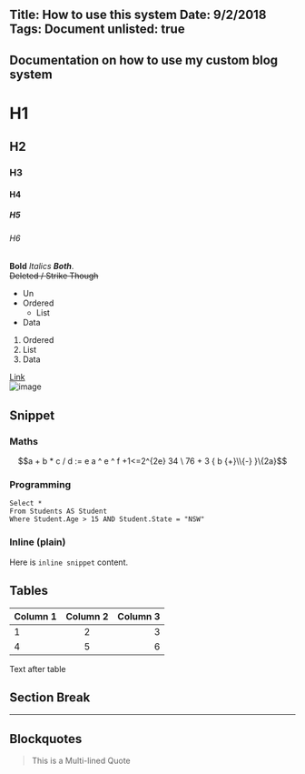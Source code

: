 Title: How to use this system
Date: 9/2/2018
Tags: Document
unlisted: true
---
Documentation on how to use my custom blog system
---

# H1
## H2
### H3
#### H4
##### H5
###### H6

**Bold** *Italics* ***Both***.  
~~Deleted / Strike Though~~

* Un
* Ordered
  * List
* Data

1. Ordered
  1. List
2. Data

[Link](/)  
![image](/404)

## Snippet

### Maths
```math
a + b * c / d := e
a ^ e ^ f +1<=2^{2e}
34 \ 76 + 3
{ b {+}\\{-} }\{2a}
```

### Programming

```
Select *
From Students AS Student
Where Student.Age > 15 AND Student.State = "NSW"
```

### Inline (plain)
Here is ``inline snippet`` content.

## Tables

| Column 1 | Column 2 | Column 3 |
|:--|:--:|--:|
|1|2|3|
|4|5|6|

Text after table

## Section Break

---

## Blockquotes
> This is a
> Multi-lined
> Quote
